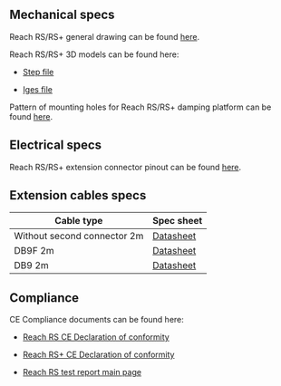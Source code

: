 ## Mechanical specs

Reach RS/RS+ general drawing can be found [here](files/reachrs-drawing.pdf).

Reach RS/RS+ 3D models can be found here:

* [Step file](https://github.com/emlid/hardware/blob/master/Reach_RS_RSplus.step)

* [Iges file](https://github.com/emlid/hardware/blob/master/Reach_RS_RSplus.iges)

Pattern of mounting holes for Reach RS/RS+ damping platform can be found [here](files/reachrs-damping-platform.pdf).


## Electrical specs

Reach RS/RS+ extension connector pinout can be found [here](files/RS232_port.pdf).

## Extension cables specs

| Cable type | Spec sheet |
|-----------|------|
| Without second connector 2m |[Datasheet](files/without-connector.pdf) |
| DB9F 2m |[Datasheet](files/DB9F.pdf) |
| DB9 2m |[Datasheet](files/DB9.pdf) |



## Compliance

CE Compliance documents can be found here:

* [Reach RS CE Declaration of conformity](https://files.emlid.com/compliance/RRS_CE_declaration.pdf)
* [Reach RS+ CE Declaration of conformity](https://files.emlid.com/compliance/RRSP_CE_declaration.pdf)

* [Reach RS test report main page](https://files.emlid.com/compliance/RRS_CE_test_report.pdf)

